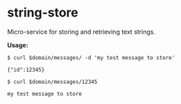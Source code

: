 # string-store
Micro-service for storing and retrieving text strings.

__Usage:__

```
$ curl $domain/messages/ -d 'my test message to store'

{"id":12345}
```
 
 ```
$ curl $domain/messages/12345
 
my test message to store
```
